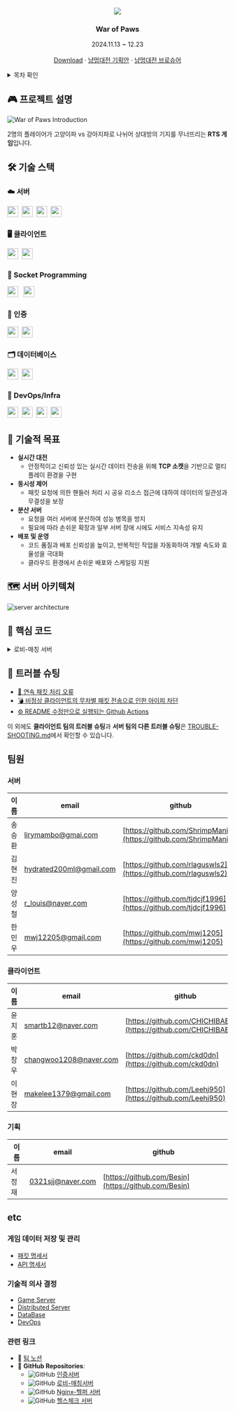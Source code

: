 <!-- PROJECT LOGO -->
<br />
<div align="center">
  <a href="https://github.com/BnW-Developers/War-Of-Paws-Game-Server">
    <img src="docs/images/커버이미지.gif">
  </a>

  <h3 align="center">War of Paws</h3>

  <p align="center">
  2024.11.13 ~ 12.23 <br>
    <br />
    <a href="https://github.com/BnW-Developers/War-Of-Paws-Game-Server">Download</a>
    ·
    <a href="https://crimson-canary-811.notion.site/even-135098b94410807aa5efd3432802f6b8">냥멍대전 기획안</a>
    ·
    <a href="https://www.notion.so/teamsparta/283419ca4aad4f1698294487e876b844">냥멍대전 브로슈어</a>
  </p>
</div>

<!-- TABLE OF CONTENTS -->
<details>
  <summary>목차 확인</summary>
  <ol>
    <li>
      <a href="#project-description">🎮 프로젝트 설명</a>
    </li>
    <li>
      <a href="#tech-stack">🛠️ 기술 스택</a>
    </li>
    <li>
      <a href="#technical-goals">🎯 기술적 목표</a>
    </li>
    <li>
      <a href="#server-architecture">🗺️ 서버 아키텍쳐</a>
    </li>
    <li>
      <a href="#key-code">📌 핵심 코드</a>
    </li>
    <li>
      <a href="#troubleshooting">🚨 트러블 슈팅</a>
    </li>
    <li>
      <a href="#team-members">팀원</a>
    </li>
    <li>
      <a href="#etc">etc</a>
      <ul>
        <li><a href="#data-management">게임 데이터 저장 및 관리</a></li>
        <li><a href="#technical-decisions">기술적 의사 결정</a></li>
        <li><a href="#related-links">관련 링크</a></li>
      </ul>
    </li>
  </ol>
</details>

<h2 id="project-description">🎮 프로젝트 설명</h2>

<!-- 브로슈어에 들어갈 주요 컨텐츠의 이미지를 여기 넣으면 될듯. 아래 이미지는 임시 -->

![War of Paws Introduction](docs/images/냥멍대전%20소개.png)

2명의 플레이어가 고양이파 vs 강아지파로 나뉘어 상대방의 기지를 무너뜨리는 **RTS 게임**입니다.

<h2 id="tech-stack">🛠️ 기술 스택</h2>

### ☁️ 서버

<img src="https://shields.io/badge/JavaScript-F7DF1E?logo=JavaScript&logoColor=000&style=flat-square" style="height : 25px; "/>&nbsp;
<img src="https://shields.io/badge/Node.js-339933?logo=Node.js&logoColor=fff&style=flat-square" style="height : 25px; "/>&nbsp;
<img src="https://shields.io/badge/Express-000000?logo=Express&logoColor=fff&style=flat-square" style="height : 25px; "/>&nbsp;
<img src="https://shields.io/badge/NGINX-009639?logo=NGINX&logoColor=fff&style=flat-square" style="height : 25px; "/>&nbsp;

### 🖥️ 클라이언트

<img src="https://shields.io/badge/C%23-800080?logo=CSharp&logoColor=fff&style=flat-square" style="height : 25px;"/>&nbsp;
<img src="https://shields.io/badge/Unity-000000?logo=Unity&logoColor=fff&style=flat-square" style="height : 25px;"/>&nbsp;

### 🔌 Socket Programming

<img src="https://shields.io/badge/TCP/IP-FF6F00?style=flat-square" style="height : 25px; "/> &nbsp;
<img src="https://shields.io/badge/PROTOBUF-00599C?logo=Protocol-Buffers&logoColor=fff&style=flat-square" style="height : 25px; "/>&nbsp;

### 🔐 인증

<img src="https://shields.io/badge/JWT-000000?logo=JSONWebTokens&logoColor=fff&style=flat-square" style="height : 25px; "/>&nbsp;
<img src="https://shields.io/badge/OAuth2-3C873A?logo=OAuth&logoColor=fff&style=flat-square" style="height : 25px; "/>&nbsp;

### 🗂️ 데이터베이스

<img src="https://shields.io/badge/MySQL-4479A1?logo=MySQL&logoColor=fff&style=flat-square" style="height : 25px; "/>&nbsp;
<img src="https://shields.io/badge/Redis-DC382D?logo=Redis&logoColor=fff&style=flat-square" style="height : 25px; "/>&nbsp;

### 🚀 DevOps/Infra

<img src="https://shields.io/badge/Docker-2496ED?logo=Docker&logoColor=fff&style=flat-square" style="height : 25px; "/>&nbsp;
<img src="https://shields.io/badge/Docker_Compose-2496ED?logo=Docker&logoColor=fff&style=flat-square" style="height : 25px; "/>&nbsp;
<img src="https://shields.io/badge/GitHub_Actions-2088FF?logo=GitHubActions&logoColor=fff&style=flat-square" style="height : 25px; "/>&nbsp;
<img src="https://shields.io/badge/GCP-4285F4?logo=GoogleCloud&logoColor=fff&style=flat-square" style="height : 25px; "/>&nbsp;

<h2 id="technical-goals">🎯 기술적 목표</h2>

- **실시간 대전**
  - 안정적이고 신뢰성 있는 실시간 데이터 전송을 위해 **TCP 소켓**을 기반으로 멀티플레이 환경을 구현
- **동시성 제어**
  - 패킷 요청에 의한 핸들러 처리 시 공유 리소스 접근에 대하여 데이터의 일관성과 무결성을 보장
- **분산 서버**
  - 요청을 여러 서버에 분산하여 성능 병목을 방지
  - 필요에 따라 손쉬운 확장과 일부 서버 장애 시에도 서비스 지속성 유지
- **배포 및 운영**
  - 코드 품질과 배포 신뢰성을 높이고, 반복적인 작업을 자동화하여 개발 속도와 효율성을 극대화
  - 클라우드 환경에서 손쉬운 배포와 스케일링 지원

<h2 id="server-architecture">🗺️ 서버 아키텍쳐</h2>

![server architecture](docs/images/서버아키텍처.png)

<h2 id="key-code">📌 핵심 코드</h2>
<details>
 <summary>로비-매칭 서버</summary>
 <details>
   <summary>[로비-매칭 서버]패킷 라우팅 프로세스</summary>
  마이크로서비스에 패킷 라우팅 로직

- 동적 마이크로서비스 라우팅
- 라운드 로빈 알고리즘 적용
- 서비스 부하 분산 처리

```javascript
static routePacket(packetRoutingMap, socket, packet) {
  // 패킷 유효성 검사
  if (!packet || !packet.packetType) {
    logger.error('Invalid packet structure');
    return false;
  }

  // 패킷 타입별 등록된 서비스 확인
  const servicesForPacket = packetRoutingMap[packet.packetType];
  if (!servicesForPacket || servicesForPacket.length === 0) {
    logger.warn(`No service registered for packet type: ${packet.packetType}`);
    return false;
  }

  // 라운드 로빈 방식으로 서비스 선택
  const selectedService = this.selectServiceRoundRobin(servicesForPacket);

  if (selectedService) {
    try {
      // 서버 패킷 생성 (사용자 키 포함)
      const key = socket.userId;
      const serverPacket = createServerPacket(packet.packetType, key, packet.payload);

      // 선택된 마이크로서비스로 패킷 전달
      selectedService.client.write(serverPacket);
      return true;
    } catch (error) {
      console.error(`패킷 라우팅 오류: ${selectedService.name}`, error);
      return false;
    }
  }

  return false;
}
```

</details>

<details>
  <summary>[로비-매칭 서버]사용자 연결 해제 처리</summary>
  사용자 연결 해제 시 매칭 취소 로직 <br>
  Redis의 Pub/Sub 기능을 이용해 로비 서버에서 모든 마이크로서비스에게 사용자의 접속 종료를 알림

- 분산 락으로 동시성 문제 방지
- 락의 TTL로 deadlock 방지

```javascript
// Redis Pub/Sub 구독 초기화
  initializeSubscription() {
    const subscriber = this.redisClient.duplicate();
    subscriber.subscribe('user:disconnect');

    subscriber.on('message', (channel, message) => {
      // ... 에러 처리
      this.handleUserDisconnect(eventData);
    });
  }

async handleUserDisconnect(eventData) {
  const { userId } = eventData;
  const lockKey = `disconnect:matching:lock:${userId}`;
  const lockTTL = 5000;
  let lockValue = null;

  try {
    lockValue = await this.acquireLock(lockKey, lockTTL);
    if (!lockValue) return;

    const userSession = await this.redisClient.hgetall(`user:session:${userId}`);
    if (userSession.isMatchmaking === 'true') {
      await this.cancelMatchmaking(userId, userSession.currentSpecies);
    }
  } catch (error) {
    logger.error(`Disconnect 처리 중 오류: ${userId}`, error);
  } finally {
    await this.releaseLock(lockKey, lockValue);
  }
}
```

  </details>

</details>

<h2 id="troubleshooting">🚨 트러블 슈팅</h2>
<!-- 2-3개 더 추가 -->

- [🏹 연속 패킷 처리 오류](https://www.notion.so/teamsparta/15f2dc3ef514816895dedb7084fac5fc)
- [💣️ 비정상 클라이언트의 무차별 패킷 전송으로 인한 아이피 차단](https://www.notion.so/teamsparta/15f2dc3ef514814e81dadfd75425d30d)
- [⚙️ README 수정만으로 실행되는 Github Actions](https://www.notion.so/teamsparta/README-Github-Actions-0642a09ce459464aa7b3dfee076ee047)

이 외에도 **클라이언트 팀의 트러블 슈팅**과 **서버 팀의 다른 트러블 슈팅**은 [TROUBLE-SHOOTING.md](./TROUBLE-SHOOTING.md)에서 확인할 수 있습니다.

<h2 id="team-members">팀원</h2>

### 서버

| 이름   | email                   | github                                                             |
| ------ | ----------------------- | ------------------------------------------------------------------ |
| 송승환 | lirymambo@gmai.com      | [https://github.com/ShrimpManiac](https://github.com/ShrimpManiac) |
| 김현진 | hydrated200ml@gmail.com | [https://github.com/rlaguswls2](https://github.com/rlaguswls2)     |
| 양성철 | r_louis@naver.com       | [https://github.com/tjdcjf1996](https://github.com/tjdcjf1996)     |
| 한민우 | mwj12205@gmail.com      | [https://github.com/mwj1205](https://github.com/mwj1205)           |

### 클라이언트

| 이름   | email                  | github                                                             |
| ------ | ---------------------- | ------------------------------------------------------------------ |
| 윤치훈 | smartb12@naver.com     | [https://github.com/CHICHIBAEBAE](https://github.com/CHICHIBAEBAE) |
| 박창우 | changwoo1208@naver.com | [https://github.com/ckd0dn](https://github.com/ckd0dn)             |
| 이현장 | makelee1379@gmail.com  | [https://github.com/Leehj950](https://github.com/Leehj950)         |

### 기획

| 이름   | email | github |
| ------ | ----- | ------ |
| 서정재 | 0321sjj@naver.com | [https://github.com/Besin](https://github.com/Besin)       |

<h2 id="etc">etc</h2>

<h3 id="data-management">게임 데이터 저장 및 관리</h3>

- [패킷 명세서](https://www.notion.so/teamsparta/15f2dc3ef51481238d03cd280a77e0aa)
- [API 명세서](https://www.notion.so/teamsparta/API-15f2dc3ef5148102a213f122efe75412)

<h3 id="technical-decisions">기술적 의사 결정</h3>

- [Game Server](https://www.notion.so/teamsparta/Game-Server-15f2dc3ef5148149b6a2e257b4bded30)
- [Distributed Server](https://www.notion.so/teamsparta/Distributed-Server-15f2dc3ef5148111af18ee0074540db4)
- [DataBase](https://www.notion.so/teamsparta/DataBase-15f2dc3ef514812082b5c52d755dd017)
- [DevOps](https://www.notion.so/teamsparta/DevOps-15f2dc3ef51481f1a560eb23c4fd1e0b)

<h3 id="related-links">관련 링크</h3>

- 📗 [팀 노션](https://www.notion.so/teamsparta/e3e44c9e021e4f7b9701144fadb9187f)
- 📁 **GitHub Repositories**:
  - ![GitHub](https://shields.io/badge/인증서버-000000?logo=GitHub&logoColor=fff&style=flat-square) [인증서버](https://github.com/BnW-Developers/War-Of-Paws-Auth-Server)
  - ![GitHub](https://shields.io/badge/로비-매칭서버-000000?logo=GitHub&logoColor=fff&style=flat-square) [로비-매칭서버](https://github.com/BnW-Developers/War-Of-Paws-Lobby-Matching-Server)
  - ![GitHub](https://shields.io/badge/Nginx-헬퍼서버-000000?logo=GitHub&logoColor=fff&style=flat-square) [Nginx-헬퍼 서버](https://github.com/BnW-Developers/Nginx-Helper-Server)
  - ![GitHub](https://shields.io/badge/헬스체크-서버-000000?logo=GitHub&logoColor=fff&style=flat-square) [헬스체크 서버](https://github.com/BnW-Developers/War-Of-Paws-Health-Server)
